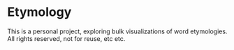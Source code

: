 Etymology
=========

This is a personal project, exploring bulk visualizations of word etymologies.
All rights reserved, not for reuse, etc etc.


